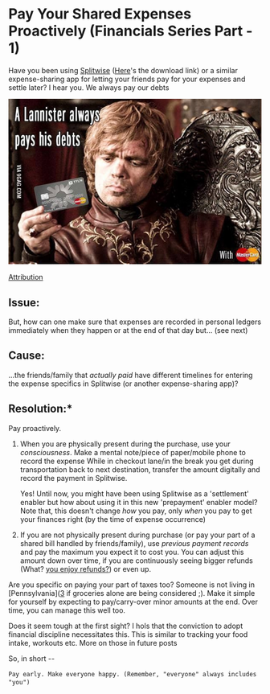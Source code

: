 # Pay Your Shared Expenses Proactively (Financials Series Part - 1)

Have you been using [Splitwise][1] ([Here][2]'s the download link) or a similar expense-sharing app for letting your friends pay for your expenses and settle later? I hear you. We always pay our debts

![Image where Tyrionne Lannister from 'Game of Thrones' holds Mastercard while saying 'A Lannister always pays his debts'](../images/lannister-always-pays-his-debts.jpeg)

[Attribution]( https://www.pinterest.com/pin/325314773054293188/)

## Issue:

But, how can one make sure that expenses are recorded in personal ledgers immediately when they happen or at the end of that day but... (see next)

## Cause:

 ...the friends/family that *actually paid* have different timelines for entering the expense specifics in Splitwise (or another expense-sharing app)?

## Resolution:*

Pay proactively.

1. When you are physically present during the purchase, use your *consciousness*. Make a mental note/piece of paper/mobile phone to record the expense
    While in checkout lane/in the break you get during transportation back to next destination, transfer the amount digitally and record the payment in Splitwise.

    Yes! Until now, you might have been using Splitwise as a 'settlement' enabler but how about using it in this new 'prepayment' enabler model? Note that, this doesn't change *how* you pay, only *when* you pay to get your finances right (by the time of expense occurrence)

2. If you are not physically present during purchase (or pay your part of a shared bill handled by friends/family), use *previous payment records* and pay the maximum you expect it to cost you. You can adjust this amount down over time, if you are continuously seeing bigger refunds (What? [you enjoy refunds?](https://www.wnd.com/2019/02/your-tax-refund-is-less-thats-a-good-thing/)) or even up.

Are you specific on paying your part of taxes too? Someone is not living in [Pennsylvania]([3] if groceries alone are being considered ;). Make it simple for yourself by expecting to pay/carry-over minor amounts at the end. Over time, you can manage this well too.

Does it seem tough at the first sight? I hols that the conviction to adopt financial discipline necessitates this. This is similar to tracking your food intake, workouts etc. More on those in future posts

So, in short --

    Pay early. Make everyone happy. (Remember, "everyone" always includes "you")

[1]: https://www.quora.com/What-is-the-business-model-of-splitwise
[2]: https://www.splitwise.com/
[3]: https://www.pacode.com/secure/data/061/chapter60/s60.7.html
